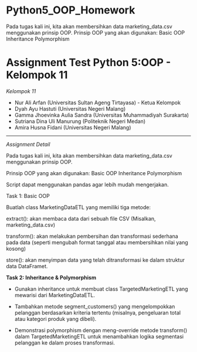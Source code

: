 # Python5_OOP_Homework
Pada tugas kali ini, kita akan membersihkan data marketing_data.csv menggunakan prinsip OOP.  Prinsip OOP yang akan digunakan: Basic OOP Inheritance Polymorphism
# Assignment Test Python 5:OOP - Kelompok 11

*Kelompok 11*
- Nur Ali Arfan (Universitas Sultan Ageng Tirtayasa) - Ketua Kelompok
- Dyah Ayu Hastuti (Universitas Negeri Malang)
- Gamma Jhoevinka Aulia Sandra (Universitas Muhammadiyah Surakarta)
- Sutriana Dina Uli Manurung (Politeknik Negeri Medan)
- Amira Husna Fidani (Universitas Negeri Malang)
---

*Assignment Detail*

Pada tugas kali ini, kita akan membersihkan data marketing_data.csv menggunakan prinsip OOP.

Prinsip OOP yang akan digunakan:
Basic OOP
Inheritance
Polymorphism

Script dapat menggunakan pandas agar lebih mudah mengerjakan.

Task 1: Basic OOP

Buatlah class MarketingDataETL yang memiliki tiga metode:

extract(): akan membaca data dari sebuah file CSV (Misalkan, marketing_data.csv)

transform(): akan melakukan pembersihan dan transformasi sederhana pada data (seperti mengubah format tanggal atau membersihkan nilai yang kosong)

store(): akan menyimpan data yang telah ditransformasi ke dalam struktur data DataFramet.

**Task 2: Inheritance & Polymorphism**

- Gunakan inheritance untuk membuat class TargetedMarketingETL yang mewarisi dari MarketingDataETL.

- Tambahkan metode segment_customers() yang mengelompokkan pelanggan berdasarkan kriteria tertentu (misalnya, pengeluaran total atau kategori produk yang dibeli).

- Demonstrasi polymorphism dengan meng-override metode transform() dalam TargetedMarketingETL untuk menambahkan logika segmentasi pelanggan ke dalam proses transformasi.



